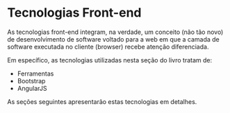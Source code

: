 # Tecnologias Front-end

As tecnologias front-end integram, na verdade, um conceito (não tão novo) de desenvolvimento de software voltado para a web em que a camada de software executada no cliente (browser) recebe atenção diferenciada.

Em específico, as tecnologias utilizadas nesta seção do livro tratam de:
* Ferramentas
* Bootstrap
* AngularJS

As seções seguintes apresentarão estas tecnologias em detalhes.